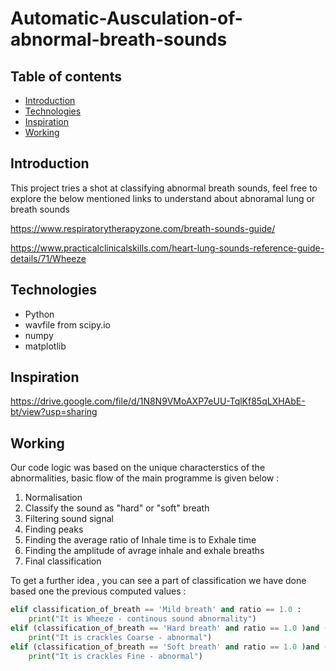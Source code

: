 # Automatic-Ausculation-of-abnormal-breath-sounds

## Table of contents
* [Introduction](https://github.com/Chandru-crypted/Automatic-Ausculation-of-abnormal-breath-sounds#automatic-ausculation-of-abnormal-breath-sounds#introduction)
* [Technologies](https://github.com/Chandru-crypted/Automatic-Ausculation-of-abnormal-breath-sounds#automatic-ausculation-of-abnormal-breath-sounds#technologies)
* [Inspiration](https://github.com/Chandru-crypted/Automatic-Ausculation-of-abnormal-breath-sounds#automatic-ausculation-of-abnormal-breath-sounds#inspiration)
* [Working](https://github.com/Chandru-crypted/Automatic-Ausculation-of-abnormal-breath-sounds#automatic-ausculation-of-abnormal-breath-sounds#working) 

## Introduction
This project tries a shot at classifying abnormal breath sounds, feel free to explore the below mentioned links to understand about abnoramal lung or breath sounds 

https://www.respiratorytherapyzone.com/breath-sounds-guide/

https://www.practicalclinicalskills.com/heart-lung-sounds-reference-guide-details/71/Wheeze 

## Technologies
* Python 
* wavfile from scipy.io 
* numpy
* matplotlib


## Inspiration 
https://drive.google.com/file/d/1N8N9VMoAXP7eUU-TqlKf85qLXHAbE-bt/view?usp=sharing

## Working
Our code logic was based on the unique characterstics of the abnormalities, basic flow of the main programme is given below : 

1) Normalisation  
2) Classify the sound as "hard" or "soft" breath
3) Filtering sound signal
4) Finding peaks 
5) Finding the average ratio of Inhale time is to Exhale time
6) Finding the amplitude of avrage inhale and exhale breaths
7) Final classification 

To get a further idea , you can see a part of classification we have done based one the previous computed values : 


```python
elif classification_of_breath == 'Mild breath' and ratio == 1.0 : 
    print("It is Wheeze - continous sound abnormality")
elif (classification_of_breath == 'Hard breath' and ratio == 1.0 )and (comp_amp > 20):
    print("It is crackles Coarse - abnormal")
elif (classification_of_breath == 'Soft breath' and ratio == 1.0 )and (comp_amp > 2):
    print("It is crackles Fine - abnormal")
```

